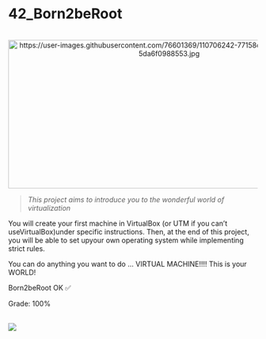 # 42_Born2beRoot

<div align="center"><br>
  <img src="https://user-images.githubusercontent.com/76601369/110706242-77158d00-81ef-11eb-8085-5da6f0988553.jpg" alt="https://user-images.githubusercontent.com/76601369/110706242-77158d00-81ef-11eb-8085-5da6f0988553.jpg" width="650" height="300">
</div>

> *This project aims to introduce you to the wonderful world of virtualization*

<p> You will create your first machine in VirtualBox (or UTM if you can’t useVirtualBox)under specific instructions. Then, at the end of this project, you will be able to set upyour own operating system while implementing strict rules.

<p> You can do anything you want to do ... VIRTUAL MACHINE!!!! This is your WORLD!</p>

<p> Born2beRoot OK ✅</p>

<p> Grade: 100% </p>
<div style="display: inline"><br>
   <img src="https://media.discordapp.net/attachments/461563270411714561/921376799890501662/Screen_Shot_2021-12-17_at_12.20.48_PM.png">
</div>
